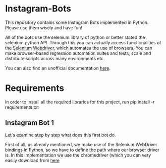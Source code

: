 # Instagram-Bots
This repository contains some Instagram Bots implemented in Python. Please use them wisely and have fun!

All of the bots use the selenium library of python or better stated the selenium python API. Through this you can actually access functionalities of the [Selenium Webdriver](https://www.selenium.dev/), which automates the use of browsers. You can make browser-based regression automation suites and tests, scale and distribute scripts across many environments etc.

You can also find an unofficial documentation [here](https://selenium-python.readthedocs.io/index.html).

# Requirements
In order to install all the required libraries for this project, run pip install -r requirements.txt

## Instagram Bot 1

Let's examine step by step what does this first bot do. 

First of all, as already mentioned, we make use of the Selenium WebDriver bindings in Python, so we have to define the path where our browser driver is. In this implementation we use the chromedriver (which you can very easily download from [here](https://chromedriver.chromium.org/downloads)
